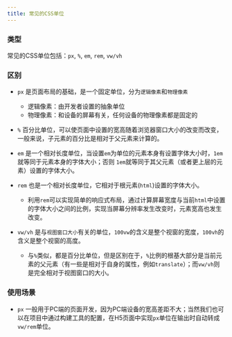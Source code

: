 ```yaml
---
title: 常见的CSS单位
---
```


### 类型

常见的CSS单位包括：`px`, `%`, `em`, `rem`, `vw/vh`

### 区别

- `px` 是页面布局的基础，是一个固定单位，分为`逻辑像素`和`物理像素`
  - 逻辑像素：由开发者设置的抽象单位
  - 物理像素：和设备的屏幕有关，任何设备的物理像素都是固定的

- `%` 百分比单位，可以使页面中设置的宽高随着浏览器窗口大小的改变而改变，一般来说，子元素的百分比是相对于父元素来计算的。

- `em` 是一个相对长度单位，当设置`em`为单位的元素本身有设置字体大小时，`1em`就等同于元素本身的字体大小；否则 `1em`就等同于其父元素（或者更上层的元素）设置的字体大小。

- `rem` 也是一个相对长度单位，它相对于根元素(`html`)设置的字体大小。
  - 利用`rem`可以实现简单的响应式布局，通过计算屏幕宽度与当前`html`中设置的字体大小之间的比例，实现当屏幕分辨率发生改变时，元素宽高也发生改变。

- `vw/vh` 是与`视图窗口大小`有关的单位，`100vw`的含义是整个视窗的宽度，`100vh`的含义是整个视窗的高度。
  - 与`%`类似，都是百分比单位，但是区别在于，`%`比例的根基大部分是当前元素的父元素（有一些是相对于自身的属性，例如`translate`）；而`vw/vh`则是完全相对于视图窗口的大小。

### 使用场景

- `px` 一般用于PC端的页面开发，因为PC端设备的宽高差距不大；当然我们也可以在项目中通过构建工具的配置，在H5页面中实现`px`单位在输出时自动转成`vw/rem`单位。